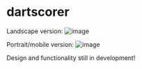 # dartscorer

Landscape version:
![image](https://github.com/pettrichjonah/dartscorer/assets/34741080/51667a92-1408-446f-ad64-83326e30bc81)

Portrait/mobile version:
![image](https://github.com/pettrichjonah/dartscorer/assets/34741080/fc4329d6-e3a4-4ab1-b12a-edb164d1b4f0)

Design and functionality still in development!
